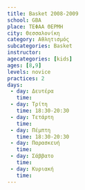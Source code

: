 ```yaml
---
title: Basket 2008-2009
school: GBA
place: ΤΕΦΑΑ ΘΕΡΜΗ
city: Θεσσαλονίκη
category: Αθλητισμός
subcategories: Basket
instructor: 
agecategories: [kids]
ages: [8,9]
levels: novice
practices: 2
days:
 - day: Δευτέρα
   time: 
 - day: Τρίτη
   time: 18:30-20:30
 - day: Τετάρτη
   time: 
 - day: Πέμπτη
   time: 18:30-20:30
 - day: Παρασκευή
   time: 
 - day: Σάββατο
   time: 
 - day: Κυριακή
   time: 
---
```




